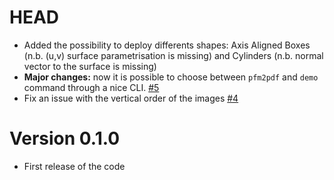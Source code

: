# HEAD

-   Added the possibility to deploy differents shapes: Axis Aligned Boxes (n.b. (u,v) surface parametrisation is missing) and Cylinders (n.b. normal vector to the surface is missing)
-	**Major changes:** now it is possible to choose between `pfm2pdf` and `demo` command through a nice CLI. [#5](https://github.com/teob97/T-RayX/pull/5)
-   Fix an issue with the vertical order of the images [#4](https://github.com/teob97/T-RayX/pull/4)

# Version 0.1.0

-   First release of the code